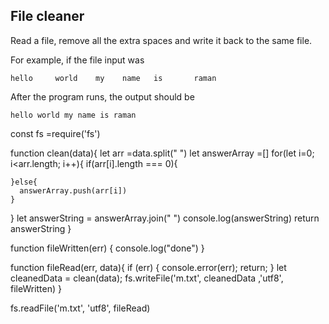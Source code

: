 ## File cleaner
Read a file, remove all the extra spaces and write it back to the same file.

For example, if the file input was
```
hello     world    my    name   is       raman
```

After the program runs, the output should be

```
hello world my name is raman
```

const fs =require('fs')

function clean(data){
  let arr =data.split(" ")
  let answerArray =[]
  for(let i=0; i<arr.length; i++){
    if(arr[i].length === 0){
      
    }else{
      answerArray.push(arr[i])
    }
  }
  let answerString = answerArray.join(" ")
  console.log(answerString)
  return answerString
}

function fileWritten(err) {
  console.log("done")
}


function fileRead(err, data){
  if (err) {
    console.error(err);
    return;
  }
  let cleanedData = clean(data);
  fs.writeFile('m.txt', cleanedData ,'utf8', fileWritten)
}
  
fs.readFile('m.txt', 'utf8', fileRead)
  